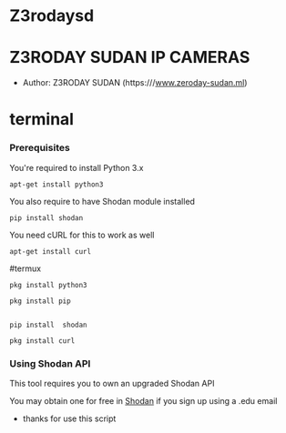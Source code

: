 # Z3rodaysd
# Z3RODAY SUDAN IP CAMERAS
* Author: Z3RODAY SUDAN (https:///www.zeroday-sudan.ml)



# terminal 

### Prerequisites

You're required to install Python 3.x

```
apt-get install python3
```

You also require to have Shodan module installed

```
pip install shodan
```

You need cURL for this to work as well
```
apt-get install curl
```


#termux 


```
pkg install python3

```

```
pkg install pip 


```


```
pip install  shodan

```


```
pkg install curl

```




### Using Shodan API

This tool requires you to own an upgraded Shodan API

You may obtain one for free in [Shodan](https://shodan.io/) if you sign up using a .edu email





* thanks for use this script 
